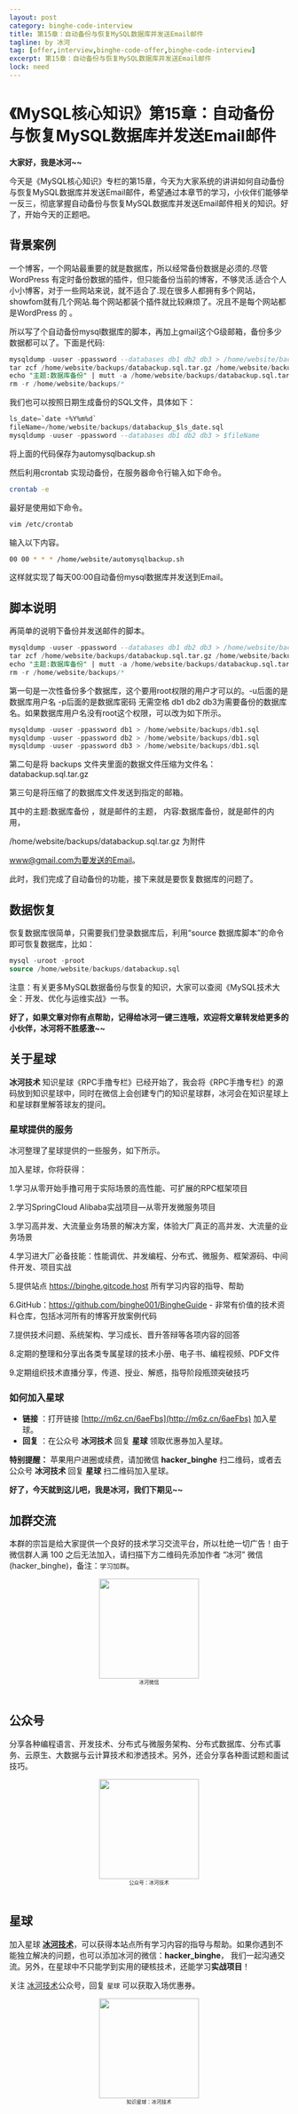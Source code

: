 ```yaml
---
layout: post
category: binghe-code-interview
title: 第15章：自动备份与恢复MySQL数据库并发送Email邮件
tagline: by 冰河
tag: [offer,interview,binghe-code-offer,binghe-code-interview]
excerpt: 第15章：自动备份与恢复MySQL数据库并发送Email邮件
lock: need
---
```


# 《MySQL核心知识》第15章：自动备份与恢复MySQL数据库并发送Email邮件

**大家好，我是冰河~~**

今天是《MySQL核心知识》专栏的第15章，今天为大家系统的讲讲如何自动备份与恢复MySQL数据库并发送Email邮件，希望通过本章节的学习，小伙伴们能够举一反三，彻底掌握自动备份与恢复MySQL数据库并发送Email邮件相关的知识。好了，开始今天的正题吧。

## 背景案例

一个博客，一个网站最重要的就是数据库，所以经常备份数据是必须的.尽管 WordPress 有定时备份数据的插件，但只能备份当前的博客，不够灵活.适合个人小小博客，对于一些网站来说，就不适合了.现在很多人都拥有多个网站，showfom就有几个网站.每个网站都装个插件就比较麻烦了。况且不是每个网站都是WordPress 的 。

所以写了个自动备份mysql数据库的脚本，再加上gmail这个G级邮箱，备份多少数据都可以了。下面是代码:

```sql
mysqldump -uuser -ppassword --databases db1 db2 db3 > /home/website/backups/databackup.sql
tar zcf /home/website/backups/databackup.sql.tar.gz /home/website/backups/
echo "主题:数据库备份" | mutt -a /home/website/backups/databackup.sql.tar.gz -s "内容:数据库备份" www@gmail.com
rm -r /home/website/backups/*
```

我们也可以按照日期生成备份的SQL文件，具体如下：

```sql
ls_date=`date +%Y%m%d`
fileName=/home/website/backups/databackup_$ls_date.sql
mysqldump -uuser -ppassword --databases db1 db2 db3 > $fileName
```

将上面的代码保存为automysqlbackup.sh

然后利用crontab 实现动备份，在服务器命令行输入如下命令。

```bash
crontab -e
```

最好是使用如下命令。

```bash
vim /etc/crontab
```

输入以下内容。

```bash
00 00 * * * /home/website/automysqlbackup.sh
```

这样就实现了每天00:00自动备份mysql数据库并发送到Email。

## 脚本说明

再简单的说明下备份并发送邮件的脚本。

```sql
mysqldump -uuser -ppassword --databases db1 db2 db3 > /home/website/backups/databackup.sql
tar zcf /home/website/backups/databackup.sql.tar.gz /home/website/backups/
echo "主题:数据库备份" | mutt -a /home/website/backups/databackup.sql.tar.gz -s "内容:数据库备份" www@gmail.com
rm -r /home/website/backups/*
```

第一句是一次性备份多个数据库，这个要用root权限的用户才可以的。-u后面的是数据库用户名 -p后面的是数据库密码 无需空格 db1 db2 db3为需要备份的数据库名。如果数据库用户名没有root这个权限，可以改为如下所示。

```sql
mysqldump -uuser -ppassword db1 > /home/website/backups/db1.sql
mysqldump -uuser -ppassword db2 > /home/website/backups/db1.sql
mysqldump -uuser -ppassword db3 > /home/website/backups/db1.sql
```

第二句是将 backups 文件夹里面的数据文件压缩为文件名：databackup.sql.tar.gz

第三句是将压缩了的数据库文件发送到指定的邮箱。

其中的主题:数据库备份 ，就是邮件的主题， 内容:数据库备份，就是邮件的内用，

/home/website/backups/databackup.sql.tar.gz 为附件

www@gmail.com为要发送的Email。

此时，我们完成了自动备份的功能，接下来就是要恢复数据库的问题了。

## 数据恢复

恢复数据库很简单，只需要我们登录数据库后，利用“source 数据库脚本”的命令即可恢复数据库，比如：

```sql
mysql -uroot -proot
source /home/website/backups/databackup.sql
```

注意：有关更多MySQL数据备份与恢复的知识，大家可以查阅《MySQL技术大全：开发、优化与运维实战》一书。

**好了，如果文章对你有点帮助，记得给冰河一键三连哦，欢迎将文章转发给更多的小伙伴，冰河将不胜感激~~**

## 关于星球

**冰河技术** 知识星球《RPC手撸专栏》已经开始了，我会将《RPC手撸专栏》的源码放到知识星球中，同时在微信上会创建专门的知识星球群，冰河会在知识星球上和星球群里解答球友的提问。

### 星球提供的服务

冰河整理了星球提供的一些服务，如下所示。

加入星球，你将获得： 

1.学习从零开始手撸可用于实际场景的高性能、可扩展的RPC框架项目

2.学习SpringCloud Alibaba实战项目—从零开发微服务项目 

3.学习高并发、大流量业务场景的解决方案，体验大厂真正的高并发、大流量的业务场景 

4.学习进大厂必备技能：性能调优、并发编程、分布式、微服务、框架源码、中间件开发、项目实战 

5.提供站点 https://binghe.gitcode.host 所有学习内容的指导、帮助 

6.GitHub：https://github.com/binghe001/BingheGuide - 非常有价值的技术资料仓库，包括冰河所有的博客开放案例代码 

7.提供技术问题、系统架构、学习成长、晋升答辩等各项内容的回答 

8.定期的整理和分享出各类专属星球的技术小册、电子书、编程视频、PDF文件 

9.定期组织技术直播分享，传道、授业、解惑，指导阶段瓶颈突破技巧

### 如何加入星球

* **链接** ：打开链接 [http://m6z.cn/6aeFbs](http://m6z.cn/6aeFbs) 加入星球。
* **回复** ：在公众号 **冰河技术** 回复 **星球** 领取优惠券加入星球。

**特别提醒：** 苹果用户进圈或续费，请加微信 **hacker_binghe** 扫二维码，或者去公众号 **冰河技术** 回复 **星球** 扫二维码加入星球。

**好了，今天就到这儿吧，我是冰河，我们下期见~~**

## 加群交流

本群的宗旨是给大家提供一个良好的技术学习交流平台，所以杜绝一切广告！由于微信群人满 100 之后无法加入，请扫描下方二维码先添加作者 “冰河” 微信(hacker_binghe)，备注：`学习加群`。



<div align="center">
    <img src="https://binghe.gitcode.host/images/personal/hacker_binghe.jpg?raw=true" width="180px">
    <div style="font-size: 9px;">冰河微信</div>
    <br/>
</div>



## 公众号

分享各种编程语言、开发技术、分布式与微服务架构、分布式数据库、分布式事务、云原生、大数据与云计算技术和渗透技术。另外，还会分享各种面试题和面试技巧。

<div align="center">
    <img src="https://img-blog.csdnimg.cn/20210426115714643.jpg?raw=true" width="180px">
    <div style="font-size: 9px;">公众号：冰河技术</div>
    <br/>
</div>


## 星球

加入星球 **[冰河技术](http://m6z.cn/6aeFbs)**，可以获得本站点所有学习内容的指导与帮助。如果你遇到不能独立解决的问题，也可以添加冰河的微信：**hacker_binghe**， 我们一起沟通交流。另外，在星球中不只能学到实用的硬核技术，还能学习**实战项目**！

关注 [冰河技术](https://img-blog.csdnimg.cn/20210426115714643.jpg?raw=true)公众号，回复 `星球` 可以获取入场优惠券。

<div align="center">
    <img src="https://binghe.gitcode.host/images/personal/xingqiu.png?raw=true" width="180px">
    <div style="font-size: 9px;">知识星球：冰河技术</div>
    <br/>
</div>